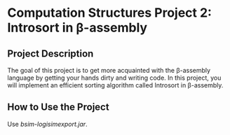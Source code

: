# Computation Structures Project 2: Introsort in β-assembly

## Project Description
The goal of this project is to get more acquainted with the β-assembly language by getting your hands dirty and writing code. In this project, you will implement an efficient sorting algorithm called Introsort in β-assembly.

## How to Use the Project
Use *bsim-logisimexport.jar*.
